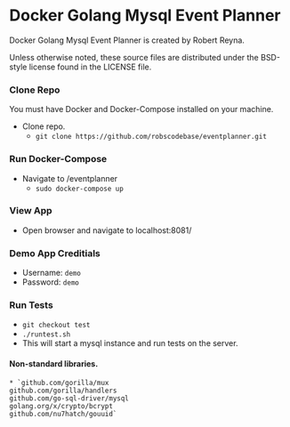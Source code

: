 # Docker Golang Mysql Event Planner

Docker Golang Mysql Event Planner is created by Robert Reyna.

Unless otherwise noted, these source files are distributed under the
BSD-style license found in the LICENSE file.

### Clone Repo

You must have Docker and Docker-Compose installed on your machine.
* Clone repo.
  * `git clone https://github.com/robscodebase/eventplanner.git`


### Run Docker-Compose

* Navigate to /eventplanner
  * `sudo docker-compose up`

### View App

* Open browser and navigate to localhost:8081/

### Demo App Creditials

* Username: `demo`
* Password: `demo`

### Run Tests
* `git checkout test`
* `./runtest.sh`
* This will start a mysql instance and run tests on the server.

#### Non-standard libraries.
    * `github.com/gorilla/mux
    github.com/gorilla/handlers
    github.com/go-sql-driver/mysql
    golang.org/x/crypto/bcrypt
    github.com/nu7hatch/gouuid`
